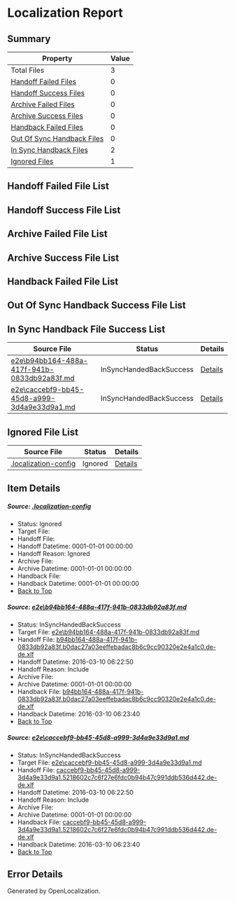 # <a name='report-top'></a> Localization Report

## Summary
 Property | Value 
 -------- | ----- 
 Total Files | 3
[ Handoff Failed Files ](#handoff-failed-list)| 0
[ Handoff Success Files ](#handoff-success-list)| 0
[ Archive Failed Files ](#archive-failed-list)| 0
[ Archive Success Files ](#archive-success-list)| 0
[ Handback Failed Files ](#handback-failed-list)| 0
[ Out Of Sync Handback Files ](#outofsync-handback-success-list)| 0
[ In Sync Handback Files ](#insync-handback-success-list)| 2
[ Ignored Files ](#ignored-list)| 1

## <a name='handoff-failed-list'></a> Handoff Failed File List

## <a name='handoff-success-list'></a> Handoff Success File List

## <a name='archive-failed-list'></a> Archive Failed File List

## <a name='archive-success-list'></a> Archive Success File List

## <a name='handback-failed-list'></a> Handback Failed File List

## <a name='outofsync-handback-success-list'></a> Out Of Sync Handback Success File List

## <a name='insync-handback-success-list'></a> In Sync Handback File Success List
 Source File | Status | Details 
 ----------- | ------ | ------- 
 [e2e\b94bb164-488a-417f-941b-0833db92a83f.md](https://github.com/OpenLocalizationTest/oltest/blob/6a229bac22bbe0646f15b3ef1fb8533d71773a37/e2e/b94bb164-488a-417f-941b-0833db92a83f.md) | InSyncHandedBackSuccess | [Details](#714d6df0a2d84c47db25f663507bdef6adbc6c9a1)
 [e2e\caccebf9-bb45-45d8-a999-3d4a9e33d9a1.md](https://github.com/OpenLocalizationTest/oltest/blob/6a229bac22bbe0646f15b3ef1fb8533d71773a37/e2e/caccebf9-bb45-45d8-a999-3d4a9e33d9a1.md) | InSyncHandedBackSuccess | [Details](#3a675545388a2dc2cc11ad34fb3a2caf3c4681e62)

## <a name='ignored-list'></a> Ignored File List
 Source File | Status | Details 
 ----------- | ------ | ------- 
 [.localization-config](https://github.com/OpenLocalizationTest/oltest/blob/6a229bac22bbe0646f15b3ef1fb8533d71773a37/.localization-config) | Ignored | [Details](#66aca4b1c2f43b14ec41e0e427345df94af1d5e10)

## Item Details
##### <a name='66aca4b1c2f43b14ec41e0e427345df94af1d5e10'></a> Source: [.localization-config](https://github.com/OpenLocalizationTest/oltest/blob/6a229bac22bbe0646f15b3ef1fb8533d71773a37/.localization-config)
* Status: Ignored
* Target File: 
* Handoff File: 
* Handoff Datetime: 0001-01-01 00:00:00
* Handoff Reason: Ignored
* Archive File: 
* Archive Datetime: 0001-01-01 00:00:00
* Handback File: 
* Handback Datetime: 0001-01-01 00:00:00
* [Back to Top](#report-top)

##### <a name='714d6df0a2d84c47db25f663507bdef6adbc6c9a1'></a> Source: [e2e\b94bb164-488a-417f-941b-0833db92a83f.md](https://github.com/OpenLocalizationTest/oltest/blob/6a229bac22bbe0646f15b3ef1fb8533d71773a37/e2e/b94bb164-488a-417f-941b-0833db92a83f.md)
* Status: InSyncHandedBackSuccess
* Target File: [e2e\b94bb164-488a-417f-941b-0833db92a83f.md](https://github.com/OpenLocalizationTestOrg/oltest.de-de/blob/949172db8c28be0d5ffc4d6bf5ba429966da48a6/e2e/b94bb164-488a-417f-941b-0833db92a83f.md)
* Handoff File: [b94bb164-488a-417f-941b-0833db92a83f.b0dac27a03eeffebadac8b6c9cc90320e2e4a1c0.de-de.xlf](https://github.com/OpenLocalizationTestOrg/olhandoff/blob/9a766eaa5237750365010da2251ec15697b1897d/ol-handoff/OpenLocalizationTestOrg/oltest.de-de/xinjiang/ht/b94bb164-488a-417f-941b-0833db92a83f.b0dac27a03eeffebadac8b6c9cc90320e2e4a1c0.de-de.xlf)
* Handoff Datetime: 2016-03-10 06:22:50
* Handoff Reason: Include
* Archive File: 
* Archive Datetime: 0001-01-01 00:00:00
* Handback File: [b94bb164-488a-417f-941b-0833db92a83f.b0dac27a03eeffebadac8b6c9cc90320e2e4a1c0.de-de.xlf](https://github.com/OpenLocalizationTestOrg/olhandback/blob/d33d6eaccb4c957d9d79f84b5771eae6f557dd76/ol-handback/OpenLocalizationTestOrg/oltest.de-de/xinjiang/ht/b94bb164-488a-417f-941b-0833db92a83f.b0dac27a03eeffebadac8b6c9cc90320e2e4a1c0.de-de.xlf)
* Handback Datetime: 2016-03-10 06:23:40
* [Back to Top](#report-top)

##### <a name='3a675545388a2dc2cc11ad34fb3a2caf3c4681e62'></a> Source: [e2e\caccebf9-bb45-45d8-a999-3d4a9e33d9a1.md](https://github.com/OpenLocalizationTest/oltest/blob/6a229bac22bbe0646f15b3ef1fb8533d71773a37/e2e/caccebf9-bb45-45d8-a999-3d4a9e33d9a1.md)
* Status: InSyncHandedBackSuccess
* Target File: [e2e\caccebf9-bb45-45d8-a999-3d4a9e33d9a1.md](https://github.com/OpenLocalizationTestOrg/oltest.de-de/blob/949172db8c28be0d5ffc4d6bf5ba429966da48a6/e2e/caccebf9-bb45-45d8-a999-3d4a9e33d9a1.md)
* Handoff File: [caccebf9-bb45-45d8-a999-3d4a9e33d9a1.5218602c7c6f27e6fdc0b94b47c991ddb536d442.de-de.xlf](https://github.com/OpenLocalizationTestOrg/olhandoff/blob/9a766eaa5237750365010da2251ec15697b1897d/ol-handoff/OpenLocalizationTestOrg/oltest.de-de/xinjiang/ht/caccebf9-bb45-45d8-a999-3d4a9e33d9a1.5218602c7c6f27e6fdc0b94b47c991ddb536d442.de-de.xlf)
* Handoff Datetime: 2016-03-10 06:22:50
* Handoff Reason: Include
* Archive File: 
* Archive Datetime: 0001-01-01 00:00:00
* Handback File: [caccebf9-bb45-45d8-a999-3d4a9e33d9a1.5218602c7c6f27e6fdc0b94b47c991ddb536d442.de-de.xlf](https://github.com/OpenLocalizationTestOrg/olhandback/blob/d33d6eaccb4c957d9d79f84b5771eae6f557dd76/ol-handback/OpenLocalizationTestOrg/oltest.de-de/xinjiang/ht/caccebf9-bb45-45d8-a999-3d4a9e33d9a1.5218602c7c6f27e6fdc0b94b47c991ddb536d442.de-de.xlf)
* Handback Datetime: 2016-03-10 06:23:40
* [Back to Top](#report-top)


## Error Details

Generated by OpenLocalization.
